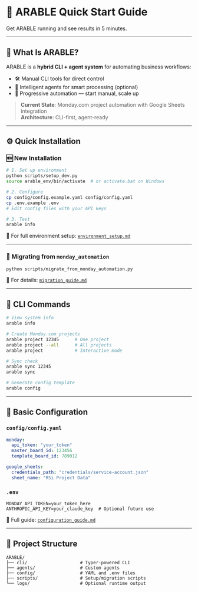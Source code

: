 # 🚀 ARABLE Quick Start Guide

Get ARABLE running and see results in 5 minutes.

---

## 🧠 What Is ARABLE?

ARABLE is a **hybrid CLI + agent system** for automating business workflows:

- 🛠️ Manual CLI tools for direct control
- 🤖 Intelligent agents for smart processing (optional)
- 🔁 Progressive automation — start manual, scale up

> **Current State**: Monday.com project automation with Google Sheets integration  
> **Architecture**: CLI-first, agent-ready

---

## ⚙️ Quick Installation

### 🆕 New Installation

```bash
# 1. Set up environment
python scripts/setup_dev.py
source arable_env/bin/activate  # or activate.bat on Windows

# 2. Configure
cp config/config.example.yaml config/config.yaml
cp .env.example .env
# Edit config files with your API keys

# 3. Test
arable info
```

📎 For full environment setup: [`environment_setup.md`](../technical/setup/environment_setup.md)

---

### 🔁 Migrating from `monday_automation`

```bash
python scripts/migrate_from_monday_automation.py
```

📎 For details: [`migration_guide.md`](../technical/setup/migration_guide.md)

---

## 🧪 CLI Commands

```bash
# View system info
arable info

# Create Monday.com projects
arable project 12345      # One project
arable project --all      # All projects
arable project            # Interactive mode

# Sync check
arable sync 12345
arable sync

# Generate config template
arable config
```

---

## 🧾 Basic Configuration

### `config/config.yaml`
```yaml
monday:
  api_token: "your_token"
  master_board_id: 123456
  template_board_id: 789012

google_sheets:
  credentials_path: "credentials/service-account.json"
  sheet_name: "RSi Project Data"
```

### `.env`
```env
MONDAY_API_TOKEN=your_token_here
ANTHROPIC_API_KEY=your_claude_key  # Optional future use
```

📎 Full guide: [`configuration_guide.md`](../technical/setup/configuration_guide.md)

---

## 🧱 Project Structure

```
ARABLE/
├── cli/                    # Typer-powered CLI
├── agents/                 # Custom agents
├── config/                 # YAML and .env files
├── scripts/                # Setup/migration scripts
└── logs/                   # Optional runtime output
```
